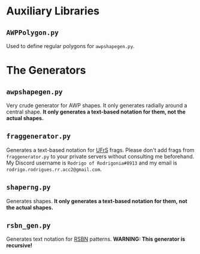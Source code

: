 # Auxiliary Libraries
## `AWPPolygon.py`
Used to define regular polygons for `awpshapegen.py`.
# The Generators
## `awpshapegen.py`
Very crude generator for AWP shapes. It only generates radially around a central shape. **It only generates a text-based notation for them, not the actual shapes.**
## `fraggenerator.py`
Generates a text-based notation for [UFrS](https://docs.google.com/document/d/1eoHn_cpTHu5-zgXUkg0yKcTyvPJrL5OpAUrj0nCzsOg/edit?usp=sharing) frags. Please don't add frags from `fraggenerator.py` to your private servers without consulting me beforehand. My Discord username is `Rodrigo of Rodrigonia#8913` and my email is `rodrigo.rodrigues.rr.acc2@gmail.com`.
## `shaperng.py`
Generates shapes. **It only generates a text-based notation for them, not the actual shapes.**
## `rsbn_gen.py`
Generates text notation for [RSBN](https://docs.google.com/document/d/1P9SEpsK_csCMBRByD0KlvSDN8HmTNOrH_UIxlnWvgZA/edit?usp=sharing) patterns. **WARNING: This generator is recursive!**
